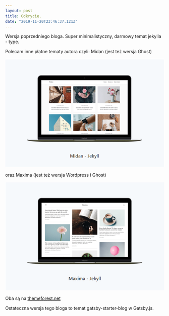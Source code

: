 ```yaml
---
layout: post
title: Odkrycie.
date: "2019-11-20T23:46:37.121Z"
---
```


<p class='justify'>
Wersja poprzedniego bloga. Super minimalistyczny, darmowy temat jekylla - type.
</p>
<p>
Polecam inne  płatne tematy autora czyli:
Midan (jest też wersja Ghost)

![1](./midan.png)
</p>
<p>
oraz
Maxima (jest też wersja Wordpress i Ghost)

![2](./maxima.png)
</p>
<p>Oba są na <a href="http://themeforest.net/">themeforest.net</a></p>

Ostateczna wersja tego bloga to temat gatsby-starter-blog w Gatsby.js.
